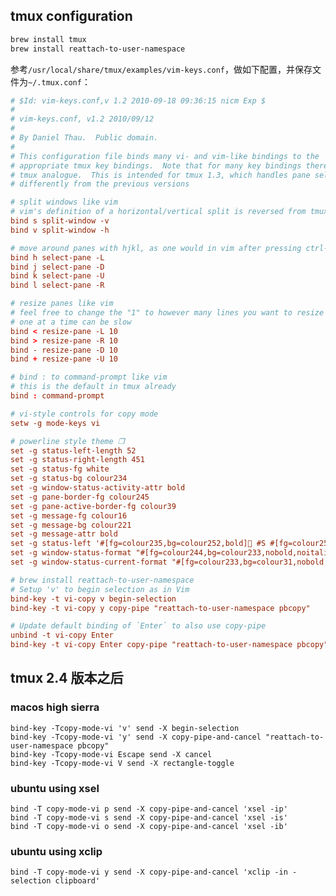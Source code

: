 ## tmux configuration

```bash
brew install tmux
brew install reattach-to-user-namespace
```

参考`/usr/local/share/tmux/examples/vim-keys.conf`，做如下配置，并保存文件为`~/.tmux.conf`：

```conf
# $Id: vim-keys.conf,v 1.2 2010-09-18 09:36:15 nicm Exp $
#
# vim-keys.conf, v1.2 2010/09/12
#
# By Daniel Thau.  Public domain.
#
# This configuration file binds many vi- and vim-like bindings to the
# appropriate tmux key bindings.  Note that for many key bindings there is no
# tmux analogue.  This is intended for tmux 1.3, which handles pane selection
# differently from the previous versions

# split windows like vim
# vim's definition of a horizontal/vertical split is reversed from tmux's
bind s split-window -v
bind v split-window -h

# move around panes with hjkl, as one would in vim after pressing ctrl-w
bind h select-pane -L
bind j select-pane -D
bind k select-pane -U
bind l select-pane -R

# resize panes like vim
# feel free to change the "1" to however many lines you want to resize by, only
# one at a time can be slow
bind < resize-pane -L 10
bind > resize-pane -R 10
bind - resize-pane -D 10
bind + resize-pane -U 10

# bind : to command-prompt like vim
# this is the default in tmux already
bind : command-prompt

# vi-style controls for copy mode
setw -g mode-keys vi

# powerline style theme ❐
set -g status-left-length 52
set -g status-right-length 451
set -g status-fg white
set -g status-bg colour234
set -g window-status-activity-attr bold
set -g pane-border-fg colour245
set -g pane-active-border-fg colour39
set -g message-fg colour16
set -g message-bg colour221
set -g message-attr bold
set -g status-left '#[fg=colour235,bg=colour252,bold] #S #[fg=colour252,bg=colour238,nobold]#[fg=colour245,bg=colour238,bold] #(whoami) #[fg=colour238,bg=colour234,nobold]'
set -g window-status-format "#[fg=colour244,bg=colour233,nobold,noitalics,nounderscore] #I #[fg=colour240,bg=colour233,nobold,noitalics,nounderscore]  #[default]#W "
set -g window-status-current-format "#[fg=colour233,bg=colour31,nobold,noitalics,nounderscore] #[fg=colour117,bg=colour31,nobold,noitalics,nounderscore]#I  #[fg=colour231,bg=colour31,bold,noitalics,nounderscore]#W #[fg=colour31,bg=colour233,nobold,noitalics,nounderscore] "

# brew install reattach-to-user-namespace
# Setup 'v' to begin selection as in Vim
bind-key -t vi-copy v begin-selection
bind-key -t vi-copy y copy-pipe "reattach-to-user-namespace pbcopy"

# Update default binding of `Enter` to also use copy-pipe
unbind -t vi-copy Enter
bind-key -t vi-copy Enter copy-pipe "reattach-to-user-namespace pbcopy"
```

## tmux 2.4 版本之后

### macos high sierra

    bind-key -Tcopy-mode-vi 'v' send -X begin-selection
    bind-key -Tcopy-mode-vi 'y' send -X copy-pipe-and-cancel "reattach-to-user-namespace pbcopy"
    bind-key -Tcopy-mode-vi Escape send -X cancel
    bind-key -Tcopy-mode-vi V send -X rectangle-toggle

### ubuntu using xsel

    bind -T copy-mode-vi p send -X copy-pipe-and-cancel 'xsel -ip'
    bind -T copy-mode-vi s send -X copy-pipe-and-cancel 'xsel -is'
    bind -T copy-mode-vi o send -X copy-pipe-and-cancel 'xsel -ib'

### ubuntu using xclip

    bind -T copy-mode-vi y send -X copy-pipe-and-cancel 'xclip -in -selection clipboard'

